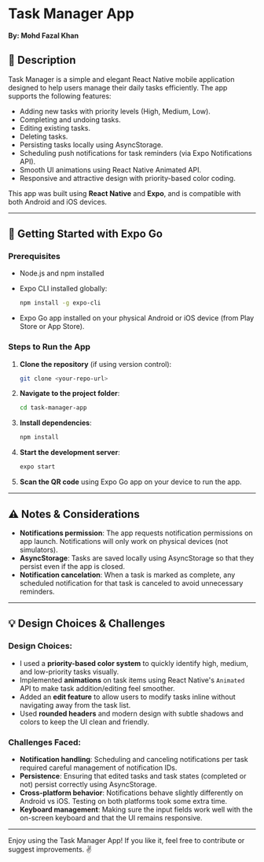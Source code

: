 # Task Manager App

**By: Mohd Fazal Khan**

## 📝 Description

Task Manager is a simple and elegant React Native mobile application designed to help users manage their daily tasks efficiently.
The app supports the following features:

* Adding new tasks with priority levels (High, Medium, Low).
* Completing and undoing tasks.
* Editing existing tasks.
* Deleting tasks.
* Persisting tasks locally using AsyncStorage.
* Scheduling push notifications for task reminders (via Expo Notifications API).
* Smooth UI animations using React Native Animated API.
* Responsive and attractive design with priority-based color coding.

This app was built using **React Native** and **Expo**, and is compatible with both Android and iOS devices.

---

## 🚀 Getting Started with Expo Go

### Prerequisites

* Node.js and npm installed

* Expo CLI installed globally:

  ```bash
  npm install -g expo-cli
  ```

* Expo Go app installed on your physical Android or iOS device (from Play Store or App Store).

### Steps to Run the App

1. **Clone the repository** (if using version control):

   ```bash
   git clone <your-repo-url>
   ```

2. **Navigate to the project folder**:

   ```bash
   cd task-manager-app
   ```

3. **Install dependencies**:

   ```bash
   npm install
   ```

4. **Start the development server**:

   ```bash
   expo start
   ```

5. **Scan the QR code** using Expo Go app on your device to run the app.

---

## ⚠️ Notes & Considerations

* **Notifications permission**: The app requests notification permissions on app launch. Notifications will only work on physical devices (not simulators).
* **AsyncStorage**: Tasks are saved locally using AsyncStorage so that they persist even if the app is closed.
* **Notification cancelation**: When a task is marked as complete, any scheduled notification for that task is canceled to avoid unnecessary reminders.

---

## 💡 Design Choices & Challenges

### Design Choices:

* I used a **priority-based color system** to quickly identify high, medium, and low-priority tasks visually.
* Implemented **animations** on task items using React Native's `Animated` API to make task addition/editing feel smoother.
* Added an **edit feature** to allow users to modify tasks inline without navigating away from the task list.
* Used **rounded headers** and modern design with subtle shadows and colors to keep the UI clean and friendly.

### Challenges Faced:

* **Notification handling**: Scheduling and canceling notifications per task required careful management of notification IDs.
* **Persistence**: Ensuring that edited tasks and task states (completed or not) persist correctly using AsyncStorage.
* **Cross-platform behavior**: Notifications behave slightly differently on Android vs iOS. Testing on both platforms took some extra time.
* **Keyboard management**: Making sure the input fields work well with the on-screen keyboard and that the UI remains responsive.

---

Enjoy using the Task Manager App!
If you like it, feel free to contribute or suggest improvements. ✌️

